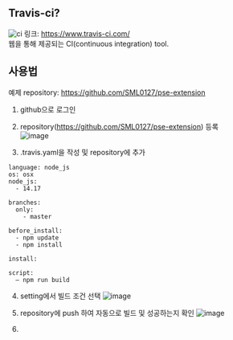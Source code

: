## Travis-ci?
![ci](https://user-images.githubusercontent.com/13589283/151662805-e48ded2f-8f49-4845-9e2d-5267809c36d9.jpeg)
링크: https://www.travis-ci.com/     
웹을 통해 제공되는 CI(continuous integration) tool.   

## 사용법
예제 repository: https://github.com/SML0127/pse-extension     

1. github으로 로그인

2. repository(https://github.com/SML0127/pse-extension) 등록   
![image](https://user-images.githubusercontent.com/13589283/151662635-9ff1d3a6-e57c-40cd-a611-0113e3a53ee6.png)

3. .travis.yaml을 작성 및 repository에 추가   
~~~
language: node_js
os: osx
node_js:
  - 14.17

branches:
  only:
    - master

before_install:
  - npm update
  - npm install 

install:

script:
  – npm run build
~~~

4. setting에서 빌드 조건 선택
![image](https://user-images.githubusercontent.com/13589283/151662665-d504ef2b-a3fa-4e96-9d81-cd02c0c28d14.png)


5. repository에 push 하여 자동으로 빌드 및 성공하는지 확인
![image](https://user-images.githubusercontent.com/13589283/151662748-de8f2cb6-e860-4e4d-a5a8-bd2fe8e0cd00.png)


6. 

